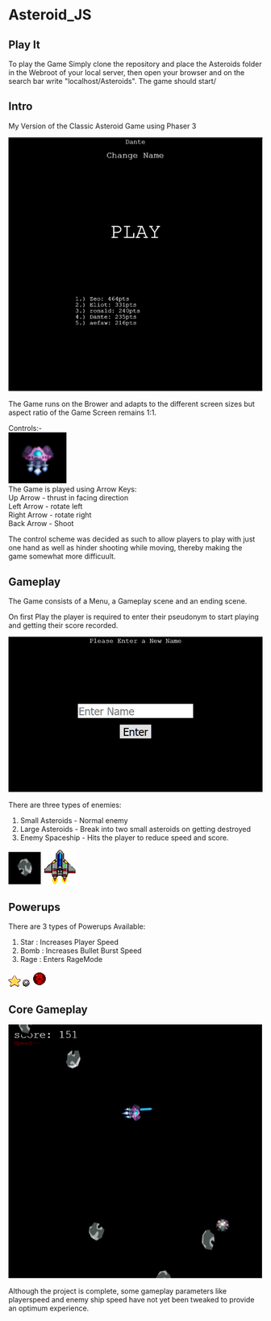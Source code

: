 # Asteroid_JS
## Play It
To play the Game Simply clone the repository and place the Asteroids folder in the Webroot of your local server, then open your browser and on the search bar write "localhost/Asteroids". The game should start/
## Intro
My Version of the Classic Asteroid Game using Phaser 3

![image](Asteroids/Screens/Screen1.png)

The Game runs on the Brower and adapts to the different screen sizes but aspect ratio of the Game Screen remains 1:1.

Controls:-<br/>
![image](Asteroids/Screens/Screen4.png)<br/>
The Game is played using Arrow Keys:<br/>
Up Arrow - thrust in facing direction<br/>
Left Arrow - rotate left<br/>
Right Arrow - rotate right<br/>
Back Arrow - Shoot<br/>

The control scheme was decided as such to allow players to play with just one hand as well as hinder shooting while moving, thereby making the game somewhat more difficuult.

## Gameplay
The Game consists of a Menu, a Gameplay scene and an ending scene.

On first Play the player is required to enter their pseudonym to start playing and getting their score recorded.

![image](Asteroids/Screens/Screen2.png)

There are three types of enemies:
1) Small Asteroids - Normal enemy
2) Large Asteroids - Break into two small asteroids on getting destroyed
3) Enemy Spaceship - Hits the player to reduce speed and score.<br/>

![image](Asteroids/Screens/Screen3.png)
![image](Asteroids/assets/spaceship1.png)

## Powerups
There are 3 types of Powerups Available:<br/>
1) Star : Increases Player Speed<br/>
2) Bomb : Increases Bullet Burst Speed<br/>
3) Rage : Enters RageMode<br/>

![image](Asteroids/assets/star.png)
![image](Asteroids/assets/bomb.png)
![image](Asteroids/assets/RageSphere.png)


## Core Gameplay

![image](Asteroids/Screens/Screen5.png)

Although the project is complete, some gameplay parameters like playerspeed and enemy ship speed have not yet been tweaked to provide an optimum experience.